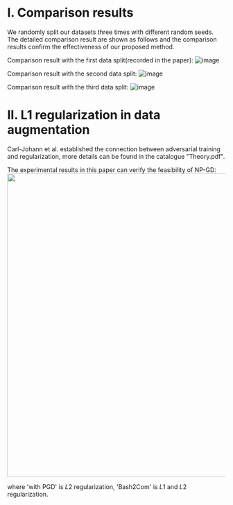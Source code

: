 I. Comparison results
==========================================
We randomly split our datasets three times with different random seeds. The detailed comparison result are shown as follows and the comparison results confirm the effectiveness of our proposed method.

Comparison result with the first data split(recorded in the paper):
![image](https://user-images.githubusercontent.com/93321396/218019291-af236217-215a-46a1-ae34-73484908ab64.png)

Comparison result with the second data split:
![image](https://user-images.githubusercontent.com/93321396/218305369-1b777d49-27e1-44d3-8c9b-1580d6eb8cb0.png)

Comparison result with the third data split:
![image](https://user-images.githubusercontent.com/93321396/218024395-dbc4d5be-4138-4e67-9800-b4f405064a98.png)

II. L1 regularization in data augmentation
==========================================
Carl-Johann et al. established the connection between adversarial training and regularization, more details can be found in the catalogue "Theory.pdf".

The experimental results in this paper can verify the feasibility of NP-GD:
<img src="https://user-images.githubusercontent.com/93321396/218145656-62b81025-63a9-4641-b336-98f08c9cb397.png" width = "700" />

where 'with PGD' is $L2$ regularization, 'Bash2Com' is $L1$ and $L2$ regularization.
